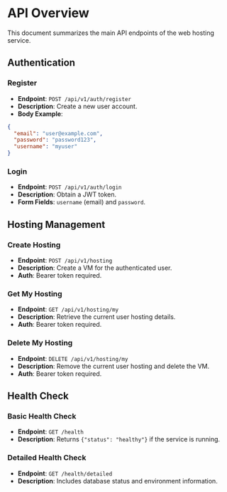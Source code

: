 # API Overview

This document summarizes the main API endpoints of the web hosting service.

## Authentication

### Register
- **Endpoint**: `POST /api/v1/auth/register`
- **Description**: Create a new user account.
- **Body Example**:
```json
{
  "email": "user@example.com",
  "password": "password123",
  "username": "myuser"
}
```

### Login
- **Endpoint**: `POST /api/v1/auth/login`
- **Description**: Obtain a JWT token.
- **Form Fields**: `username` (email) and `password`.

## Hosting Management

### Create Hosting
- **Endpoint**: `POST /api/v1/hosting`
- **Description**: Create a VM for the authenticated user.
- **Auth**: Bearer token required.

### Get My Hosting
- **Endpoint**: `GET /api/v1/hosting/my`
- **Description**: Retrieve the current user hosting details.
- **Auth**: Bearer token required.

### Delete My Hosting
- **Endpoint**: `DELETE /api/v1/hosting/my`
- **Description**: Remove the current user hosting and delete the VM.
- **Auth**: Bearer token required.

## Health Check

### Basic Health Check
- **Endpoint**: `GET /health`
- **Description**: Returns `{"status": "healthy"}` if the service is running.

### Detailed Health Check
- **Endpoint**: `GET /health/detailed`
- **Description**: Includes database status and environment information.

